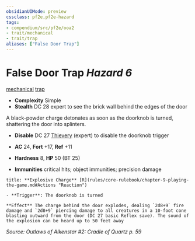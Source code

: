 ```yaml
---
obsidianUIMode: preview
cssclass: pf2e,pf2e-hazard
tags:
- compendium/src/pf2e/ooa2
- trait/mechanical
- trait/trap
aliases: ["False Door Trap"]
---
```

# False Door Trap *Hazard 6*  
[mechanical](mechanical.md "Mechanical Hazard Trait")  [trap](trap.md "Trap Hazard Trait")  

- **Complexity** Simple
- **Stealth** DC 28 expert to see the brick wall behind the edges of the door  

A black-powder charge detonates as soon as the doorknob is turned, shattering the door into splinters.

- **Disable** DC 27 [Thievery](skills.md#Thievery) (expert) to disable the doorknob trigger  

- **AC** 24, **Fort** +17, **Ref** +11
- **Hardness** 8, **HP** 50 (BT 25)
- **Immunities** critical hits; object immunities; precision damage

```ad-embed-ability
title: **Explosive Charge** [R](rules/core-rulebook/chapter-9-playing-the-game.md#Actions "Reaction")

- **Trigger**: The doorknob is turned

**Effect** The charge behind the door explodes, dealing `2d8+9` fire damage and `2d8+9` piercing damage to all creatures in a 10-foot cone blasting outward from the door (DC 27 basic Reflex save). The sound of the explosion can be heard up to 50 feet away
```

*Source: Outlaws of Alkenstar #2: Cradle of Quartz p. 59*